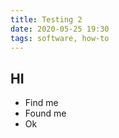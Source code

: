 ```yaml
---
title: Testing 2
date: 2020-05-25 19:30
tags: software, how-to
---
```


## HI
- Find me
- Found me
- Ok


